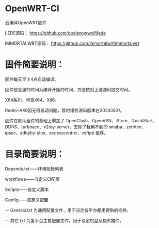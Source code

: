 # OpenWRT-CI
云编译OpenWRT固件

LEDE源码：
https://github.com/coolsnowwolf/lede

IMMORTALWRT源码：
https://github.com/immortalwrt/immortalwrt

# 固件简要说明：

固件每天早上4点自动编译。

固件信息里的时间为编译开始的时间，方便核对上游源码提交时间。

X64系列，包含X64、X86。

Redmi-AX6因无线驱动问题，暂时维持源码版本在20230501。

固件在默认组件的基础上增加了 OpenClash、OpenVPN、iStore、QuickStart、DDNS、turboacc、v2ray-server，去除了我用不到的 smaba、zerotier、ipsec、adbyby-plus、accesscontrol、vsftpd 组件。

# 目录简要说明：

Depends.txt——环境依赖列表

workflows——自定义CI配置

Scripts——自定义脚本

Config——自定义配置

  -- General.txt 为通用配置文件，用于设定各平台都用得到的插件。

  -- 其它 txt 为各平台主要配置文件，用于设定机型及额外插件。
